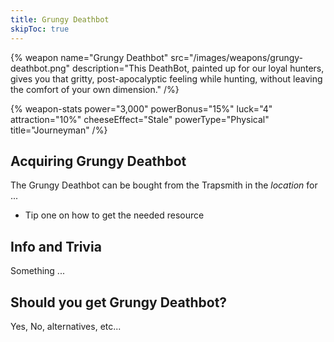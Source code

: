 ```yaml
---
title: Grungy Deathbot
skipToc: true
---
```


{% weapon
 name="Grungy Deathbot"
 src="/images/weapons/grungy-deathbot.png"
 description="This DeathBot, painted up for our loyal hunters, gives you that gritty, post-apocalyptic feeling while hunting, without leaving the comfort of your own dimension."
/%}

{% weapon-stats
 power="3,000"
 powerBonus="15%"
 luck="4"
 attraction="10%"
 cheeseEffect="Stale"
 powerType="Physical"
 title="Journeyman"
/%}

## Acquiring Grungy Deathbot

The Grungy Deathbot can be bought from the Trapsmith in the *location* for ...

- Tip one on how to get the needed resource

## Info and Trivia

Something ...

## Should you get Grungy Deathbot?

Yes, No, alternatives, etc...
